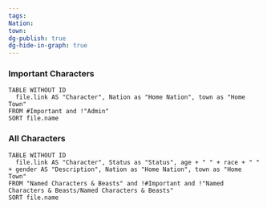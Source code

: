 ```yaml
---
tags: 
Nation: 
town: 
dg-publish: true
dg-hide-in-graph: true
---
```


### Important Characters 
```dataview
TABLE WITHOUT ID
  file.link AS "Character", Nation as "Home Nation", town as "Home Town"
FROM #Important and !"Admin"
SORT file.name
```

### All Characters 
```dataview
TABLE WITHOUT ID
  file.link AS "Character", Status as "Status", age + " " + race + " " + gender AS "Description", Nation as "Home Nation", town as "Home Town"
FROM "Named Characters & Beasts" and !#Important and !"Named Characters & Beasts/Named Characters & Beasts"
SORT file.name
```



